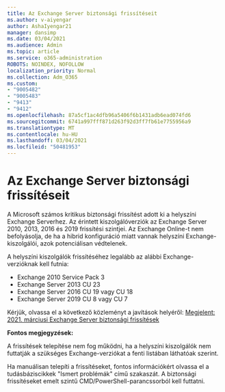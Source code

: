 ```yaml
---
title: Az Exchange Server biztonsági frissítéseit
ms.author: v-aiyengar
author: AshaIyengar21
manager: dansimp
ms.date: 03/04/2021
ms.audience: Admin
ms.topic: article
ms.service: o365-administration
ROBOTS: NOINDEX, NOFOLLOW
localization_priority: Normal
ms.collection: Adm_O365
ms.custom:
- "9005482"
- "9005483"
- "9413"
- "9412"
ms.openlocfilehash: 87a5cf1ac4dfb96a5406f6b1431adb6ead074fd6
ms.sourcegitcommit: 6741a997fff871d263f92d3ff7fb61e7755956a9
ms.translationtype: MT
ms.contentlocale: hu-HU
ms.lasthandoff: 03/04/2021
ms.locfileid: "50481953"
---
```

# <a name="about-exchange-server-security-updates"></a>Az Exchange Server biztonsági frissítéseit

A Microsoft számos kritikus biztonsági frissítést adott ki a helyszíni Exchange Serverhez. Az érintett kiszolgálóverziók az Exchange Server 2010, 2013, 2016 és 2019 frissítési szintjei. Az Exchange Online-t nem befolyásolja, de ha a hibrid konfiguráció miatt vannak helyszíni Exchange-kiszolgálói, azok potenciálisan védtelenek.

A helyszíni kiszolgálók frissítéséhez legalább az alábbi Exchange-verzióknak kell futnia:

- Exchange 2010 Service Pack 3
- Exchange Server 2013 CU 23
- Exchange Server 2016 CU 19 vagy CU 18
- Exchange Server 2019 CU 8 vagy CU 7

Kérjük, olvassa el a következő közleményt a javítások helyéről: [Megjelent: 2021. márciusi Exchange Server biztonsági frissítések](https://techcommunity.microsoft.com/t5/exchange-team-blog/released-march-2021-exchange-server-security-updates/ba-p/2175901)

**Fontos megjegyzések:**

A frissítések telepítése nem fog működni, ha a helyszíni kiszolgálók nem futtatják a szükséges Exchange-verziókat a fenti listában láthatóak szerint.

Ha manuálisan telepíti a frissítéseket, fontos információkért olvassa el a tudásbáziscikkek "Ismert problémák" című szakaszát. A biztonsági frissítéseket emelt szintű CMD/PowerShell-parancssorból kell futtatni.
